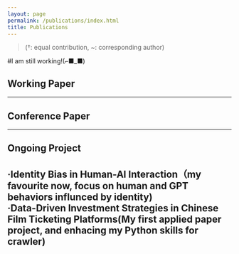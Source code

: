 ```yaml
---
layout: page
permalink: /publications/index.html
title: Publications
---
```


> (†: equal contribution, ~: corresponding author)

#I am still working!(⌐■_■)

## Working Paper

---

## Conference Paper

---

## Ongoing Project
·Identity Bias in Human-AI Interaction（my favourite now, focus on human and GPT behaviors influnced by identity)           
·Data-Driven Investment Strategies in Chinese Film Ticketing Platforms(My first applied paper project, and enhacing my Python skills for crawler)
---
